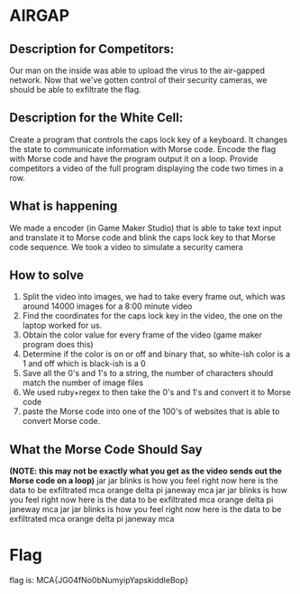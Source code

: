 # AIRGAP

## Description for Competitors:
 Our man on the inside was able to upload the virus to the air-gapped network. Now that we've gotten control of their security cameras, we should be able to exfiltrate the flag.
## Description for the White Cell:
Create a program that controls the caps lock key of a keyboard. It changes the state to communicate information with Morse code. Encode the flag with Morse code and have the program output it on a loop. Provide competitors a video of the full program displaying the code two times in a row.
## What is happening
We made a encoder (in Game Maker Studio) that is able to take text input and translate it to Morse code and blink the caps lock key to that Morse code sequence. We took a video to simulate a security camera

## How to solve ##
1. Split the video into images, we had to take every frame out, which was around 14000 images for a 8:00 minute video
1. Find the coordinates for the caps lock key in the video, the one on the laptop worked for us.
1. Obtain the color value for every frame of the video (game maker program does this)
1. Determine if the color is on or off and binary that, so white-ish color is a 1 and off which is black-ish is a 0
1. Save all the 0's and 1's to a string, the number of characters should match the number of image files
1. We used ruby+regex to then take the 0's and 1's and convert it to Morse code
1. paste the Morse code into one of the 100's of websites that is able to convert Morse code. 

## What the Morse Code Should Say ##
**(NOTE: this may not be exactly what you get as the video sends out the Morse code on a loop)**
jar jar blinks is how you feel right now here is the data to be exfiltrated mca orange delta pi janeway mca jar jar blinks is how you feel right now here is the data to be exfiltrated mca orange delta pi janeway mca jar jar blinks is how you feel right now here is the data to be exfiltrated mca orange delta pi janeway mca

# Flag

flag is: MCA{JG04fNo0bNumyipYapskiddleBop}


